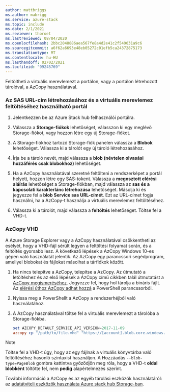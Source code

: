 ```yaml
---
author: mattbriggs
ms.author: mabrigg
ms.service: azure-stack
ms.topic: include
ms.date: 2/1/2021
ms.reviewer: thoroet
ms.lastreviewed: 08/04/2020
ms.openlocfilehash: 2bbc2048886aea567fe8a4d2e41c2f549031a9c6
ms.sourcegitcommit: a6f62a6693e48eb05272c01efb5ca24372875173
ms.translationtype: MT
ms.contentlocale: hu-HU
ms.lasthandoff: 02/02/2021
ms.locfileid: "99245769"
---
```

Feltöltheti a virtuális merevlemezt a portálon, vagy a portálon létrehozott tárolóval, a AzCopy használatával.

### <a name="portal-to-generate-sas-url-and-upload-vhd"></a>Az SAS URL-cím létrehozásához és a virtuális merevlemez feltöltéséhez használható portál

1. Jelentkezzen be az Azure Stack hub felhasználói portálra.

2. Válassza a **Storage-fiókok** lehetőséget, válasszon ki egy meglévő Storage-fiókot, vagy hozzon létre egy új Storage-fiókot.

3. A Storage-fiókhoz tartozó Storage-fiók panelen válassza a **Blobok** lehetőséget. Válassza ki a tárolót egy új tároló létrehozásához.

4. Írja be a tároló nevét, majd válassza a **blob (névtelen olvasási hozzáférés csak blobokhoz)** lehetőséget.

5. Ha a AzCopy használatával szeretné feltölteni a rendszerképet a portál helyett, hozzon létre egy SAS-tokent. Válassza a **megosztott elérési aláírás** lehetőséget a Storage-fiókban, majd válassza az **sas és a kapcsolati karakterlánc létrehozása** lehetőséget. Másolja ki és jegyezze fel a **blob Service sas URL-címét**. Ezt az URL-címet fogja használni, ha a AzCopy-t használja a virtuális merevlemez feltöltéséhez.

6. Válassza ki a tárolót, majd válassza a **feltöltés** lehetőséget. Töltse fel a VHD-t.

### <a name="azcopy-vhd"></a>AzCopy VHD

A Azure Storage Explorer vagy a AzCopy használatával csökkentheti az esélyét, hogy a VHD-fájl sérült legyen a feltöltési folyamat során, és a feltöltés gyorsabb lesz. A következő lépések a AzCopy Windows 10-es gépen való használatát jelentik. Az AzCopy egy parancssori segédprogram, amellyel blobokat és fájlokat másolhat a tárfiókok között.

1. Ha nincs telepítve a AzCopy, telepítse a AzCopy. Az útmutató a letöltéshez és az első lépések a AzCopy című cikkben talál útmutatást a [AzCopy megismeréséhez](/azure/storage/common/storage-use-azcopy-v10). Jegyezze fel, hogy hol tárolja a bináris fájlt. Az [elérési úthoz AzCopy adhat hozzá](https://www.architectryan.com/2018/03/17/add-to-the-path-on-windows-10/) a PowerShell parancssorból.

2. Nyissa meg a PowerShellt a AzCopy a rendszerhéjból való használatához.

3. A AzCopy használatával töltse fel a virtuális merevlemezt a tárolóba a Storage-fiókba.

    ```powershell  
    set AZCOPY_DEFAULT_SERVICE_API_VERSION=2017-11-09
    azcopy cp "/path/to/file.vhd" "https://[account].blob.core.windows.net/[container]/[path/to/blob]?[SAS] --blob-type=PageBlob
    ```

> [!NOTE]  
> Töltse fel a VHD-t úgy, hogy az egy fájlnak a virtuális könyvtárba való feltöltéséhez hasonló szintaxist használjon. A Hozzáadás `--blob-type=PageBlob` gombra kattintva győződjön meg róla, hogy a VHD-t **oldal blobként** töltötte fel, nem **pedig** alapértelmezés szerint.

További információ a AzCopy és az egyéb tárolási eszközök használatáról: az [adatátviteli eszközök használata Azure stack hub Storage-ban](../user/azure-stack-storage-transfer.md).